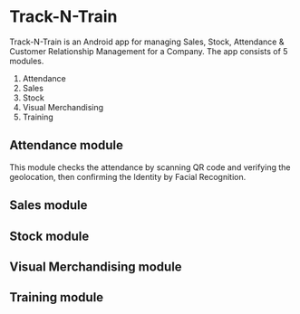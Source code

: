 # Track-N-Train

Track-N-Train is an Android app for managing Sales, Stock, Attendance & Customer Relationship Management for a Company.
The app consists of 5 modules.
1. Attendance
2. Sales
3. Stock
4. Visual Merchandising
5. Training

## Attendance module
This module checks the attendance by scanning QR code and verifying the geolocation, then confirming the Identity by Facial Recognition.

## Sales module

## Stock module

## Visual Merchandising module

## Training module
